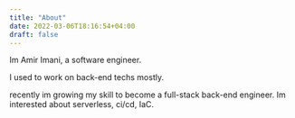 ```yaml
---
title: "About"
date: 2022-03-06T18:16:54+04:00
draft: false
---
```


Im Amir Imani, a software engineer. 

I used to work on back-end techs mostly.

recently im growing my skill to become a full-stack back-end engineer. Im interested about serverless, ci/cd, IaC.